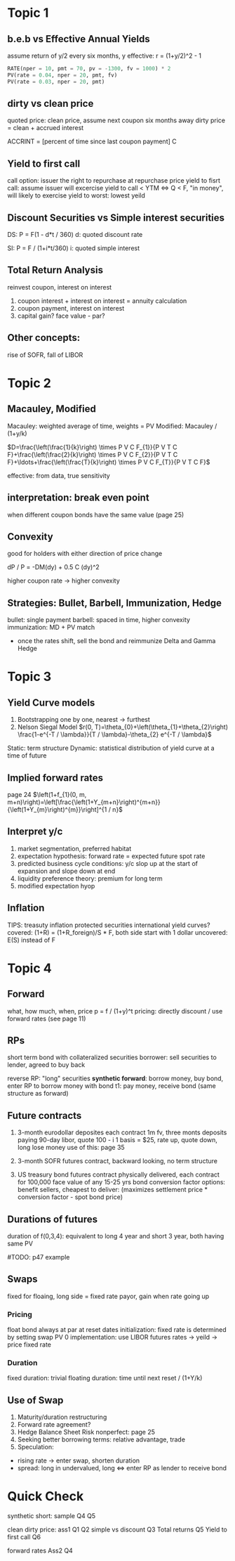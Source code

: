 # Topic 1
## b.e.b vs Effective Annual Yields
assume return of y/2 every six months, y
effective: r = (1+y/2)^2 - 1

```py
RATE(nper = 10, pmt = 70, pv = -1300, fv = 1000) * 2
PV(rate = 0.04, nper = 20, pmt, fv)
PV(rate = 0.03, nper = 20, pmt)
```
## dirty vs clean price
quoted price: clean price, assume next coupon six months away
dirty price = clean + accrued interest

ACCRINT = [percent of time since last coupon payment] C
## Yield to first call
call option: issuer the right to repurchase at repurchase price
yield to fisrt call: assume issuer will excercise
yield to call < YTM <=> Q < F, "in money", will likely to exercise
yield to worst: lowest yeild
## Discount Securities vs Simple interest securities
DS: P = F(1 - d*t / 360) 
d: quoted discount rate

SI: P = F / (1+i*t/360)
i: quoted simple interest 

## Total Return Analysis
reinvest coupon, interest on interest
1. coupon interest + interest on interest = annuity calculation
2. coupon payment, interest on interest
3. capital gain? face value - par?
## Other concepts:
rise of SOFR, fall of LIBOR


# Topic 2
## Macauley, Modified
Macauley: weighted average of time, weights = PV
Modified: Macauley / (1+y/k) 

$D=\frac{\left(\frac{1}{k}\right) \times P V C F_{1}}{P V T C F}+\frac{\left(\frac{2}{k}\right) \times P V C F_{2}}{P V T C F}+\ldots+\frac{\left(\frac{T}{k}\right) \times P V C F_{T}}{P V T C F}$

effective: from data, true sensitivity
## interpretation: break even point
when different coupon bonds have the same value (page 25) 
## Convexity
good for holders with either direction of price change 

dP / P = -DM(dy) + 0.5 C (dy)^2

higher coupon rate -> higher convexity
## Strategies: Bullet, Barbell, Immunization, Hedge
bullet: single payment
barbell: spaced in time, higher convexity
immunization: MD + PV match
- once the rates shift, sell the bond and reimmunize
Delta and Gamma Hedge

# Topic 3
## Yield Curve models
1. Bootstrapping
one by one, nearest -> furthest
2. Nelson Siegal Model
$r(0, T)=\theta_{0}+\left(\theta_{1}+\theta_{2}\right) \frac{1-e^{-T / \lambda}}{T / \lambda}-\theta_{2} e^{-T / \lambda}$

Static: term structure
Dynamic: statistical distribution of yield curve at a time of future

## Implied forward rates
page 24
$\left(1+f_{1}(0, m, m+n)\right)=\left[\frac{\left(1+Y_{m+n}\right)^{m+n}}{\left(1+Y_{m}\right)^{m}}\right]^{1 / n}$
## Interpret y/c
1. market segmentation, preferred habitat
2. expectation hypothesis: forward rate = expected future spot rate
3. predicted business cycle conditions: y/c slop up at the start of expansion and slope down at end
4. liquidity preference theory: premium for long term
5. modified expectation hyop

## Inflation
TIPS: treasuty inflation protected securities
international yield curves?
covered: (1+R) = (1+R_foreign)/S * F, both side start with 1 dollar 
uncovered: E(S) instead of F

# Topic 4
## Forward
what, how much, when, price
p = f / (1+y)^t
pricing: directly discount / use forward rates (see page 11)
## RPs
short term bond with collateralized securities
borrower: sell securities to lender, agreed to buy back

reverse RP: "long" securities
**synthetic forward**: borrow money, buy bond, enter RP to borrow money with bond
t1: pay money, receive bond (same structure as forward)

## Future contracts
1. 3-month eurodollar deposites
each contract 1m fv, three monts deposits paying 90-day libor, quote 100 - i
1 basis = $25, rate up, quote down, long lose money
use of this: page 35

2. 3-month SOFR futures contract, backward looking, no term structure
3. US treasury bond futures contract
physically delivered, each contract for 100,000 face value of any 15-25 yrs bond
conversion factor
options: benefit sellers, cheapest to deliver: (maximizes settlement price * conversion factor - spot bond price)

## Durations of futures
duration of f(0,3,4): equivalent to long 4 year and short 3 year, both having same PV

#TODO: p47 example
## Swaps
fixed for floaing, long side = fixed rate payor, gain when rate going up
### Pricing
float bond always at par at reset dates
initialization: fixed rate is determined by setting swap PV 0
implementation: use LIBOR futures rates -> yeild -> price fixed rate
### Duration
fixed duration: trivial
floating duration: time until next reset / (1+Y/k)
## Use of Swap 
1. Maturity/duration restructuring
2. Forward rate agreement?
3. Hedge Balance Sheet Risk
nonperfect: page 25
4. Seeking better borrowing terms: relative advantage, trade
5. Speculation: 
- rising rate -> enter swap, shorten duration
- spread: long in undervalued, long <=> enter RP as lender to receive bond



# Quick Check
synthetic short: sample Q4 Q5

clean dirty price: ass1 Q1 Q2
simple vs discount Q3
Total returns Q5
Yield to first call Q6

forward rates Ass2 Q4